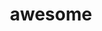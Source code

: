 ---
title: "awesome"
id: tag.id
permalink: "/tags/awesome"
videos: [80,104,105,106,303,333,744,914,1606,1624,1681,1869,2110,2392]
---